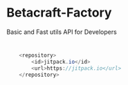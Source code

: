 # Betacraft-Factory
Basic and Fast utils API for Developers

#
```java
    <repository>
	    <id>jitpack.io</id>
	    <url>https://jitpack.io</url>
	</repository>
```
